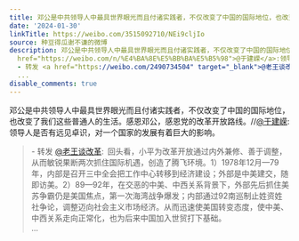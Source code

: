 ```yaml
---
title: 邓公是中共领导人中最具世界眼光而且付诸实践者，不仅改变了中国的国际地位，也改变了我们这些普通人的生活。感恩邓公，感恩党的改革开放路线。//@于建嵘:领导人...
date: '2024-01-30'
linkTitle: https://weibo.com/3515092710/NEi9cljIo
source: 种豆得瓜谢不谦的微博
description: 邓公是中共领导人中最具世界眼光而且付诸实践者，不仅改变了中国的国际地位，也改变了我们这些普通人的生活。感恩邓公，感恩党的改革开放路线。//<a
  href="https://weibo.com/n/%E4%BA%8E%E5%BB%BA%E5%B5%98">@于建嵘</a>:领导人是否有远见卓识，对一个国家的发展有着巨大的影响。<br><blockquote>
  - 转发 <a href="https://weibo.com/2490734504" target="_blank">@老王谈改革</a>: 回头看，小平为改革开放通过内外兼修、善于调整，从而敏锐果断两次抓住国际机遇，创造了腾飞环境。1）1978年12月—79年，内部是召开三中全会把工作中心转移到经济建设；外部是中美建交，随即访美。2）89—92年，在交恶的中美、中西关系背景下，外部先后抓住美苏争霸仍是美国焦点，第一次海湾战争爆发；内部通过92南巡制止姓资姓社争论，调整迈向社会主义市场经济。从而迅速使美国转变态度，使中美、中西关系走向正常化，也为后来中国加入世贸打下基础。<br>
  ...
disable_comments: true
---
```

邓公是中共领导人中最具世界眼光而且付诸实践者，不仅改变了中国的国际地位，也改变了我们这些普通人的生活。感恩邓公，感恩党的改革开放路线。//<a href="https://weibo.com/n/%E4%BA%8E%E5%BB%BA%E5%B5%98">@于建嵘</a>:领导人是否有远见卓识，对一个国家的发展有着巨大的影响。<br><blockquote> - 转发 <a href="https://weibo.com/2490734504" target="_blank">@老王谈改革</a>: 回头看，小平为改革开放通过内外兼修、善于调整，从而敏锐果断两次抓住国际机遇，创造了腾飞环境。1）1978年12月—79年，内部是召开三中全会把工作中心转移到经济建设；外部是中美建交，随即访美。2）89—92年，在交恶的中美、中西关系背景下，外部先后抓住美苏争霸仍是美国焦点，第一次海湾战争爆发；内部通过92南巡制止姓资姓社争论，调整迈向社会主义市场经济。从而迅速使美国转变态度，使中美、中西关系走向正常化，也为后来中国加入世贸打下基础。<br> ...